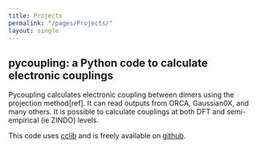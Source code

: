 ```yaml
---
title: Projects
permalink: "/pages/Projects/"
layout: single
---
```


## pycoupling: a Python code to calculate electronic couplings

Pycoupling calculates electronic coupling between dimers using the projection method[ref]. It can read outputs from ORCA, Gaussian0X, and many others. It is possible to calculate couplings at both DFT and semi-empirical (ie ZINDO) levels.

This code uses [cclib](cclib_link) and is freely available on [github](myrepo).
